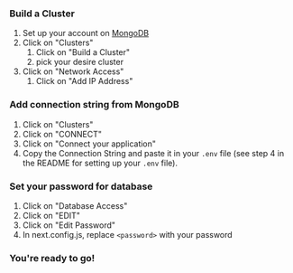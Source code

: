 ### Build a Cluster

1. Set up your account on [MongoDB](https://www.mongodb.com/)
1. Click on "Clusters"
   1. Click on "Build a Cluster"
   1. pick your desire cluster
1. Click on "Network Access"
   1. Click on "Add IP Address"

### Add connection string from MongoDB

1. Click on "Clusters"
1. Click on "CONNECT"
1. Click on "Connect your application"
1. Copy the Connection String and paste it in your `.env` file (see step 4 in the README for setting up your `.env` file).

### Set your password for database

1. Click on "Database Access"
1. Click on "EDIT"
1. Click on "Edit Password"
1. In next.config.js, replace `<password>` with your password

### You're ready to go!
